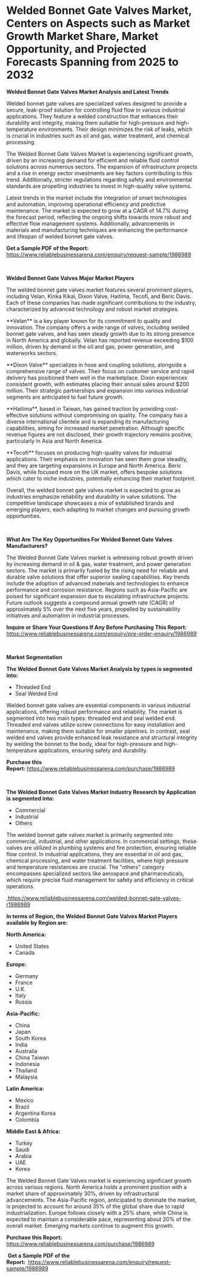 <p><h1>Welded Bonnet Gate Valves Market, Centers on Aspects such as Market Growth Market Share, Market Opportunity, and Projected Forecasts Spanning from 2025 to 2032</h1></p><p><strong>Welded Bonnet Gate Valves Market Analysis and Latest Trends</strong></p>
<p><p>Welded bonnet gate valves are specialized valves designed to provide a secure, leak-proof solution for controlling fluid flow in various industrial applications. They feature a welded construction that enhances their durability and integrity, making them suitable for high-pressure and high-temperature environments. Their design minimizes the risk of leaks, which is crucial in industries such as oil and gas, water treatment, and chemical processing.</p><p>The Welded Bonnet Gate Valves Market is experiencing significant growth, driven by an increasing demand for efficient and reliable fluid control solutions across numerous sectors. The expansion of infrastructure projects and a rise in energy sector investments are key factors contributing to this trend. Additionally, stricter regulations regarding safety and environmental standards are propelling industries to invest in high-quality valve systems.</p><p>Latest trends in the market include the integration of smart technologies and automation, improving operational efficiency and predictive maintenance. The market is expected to grow at a CAGR of 14.7% during the forecast period, reflecting the ongoing shifts towards more robust and effective flow management systems. Additionally, advancements in materials and manufacturing techniques are enhancing the performance and lifespan of welded bonnet gate valves.</p></p>
<p><strong>Get a Sample PDF of the Report:&nbsp;</strong> <a href="https://www.reliablebusinessarena.com/enquiry/request-sample/1986989?utm_campaign=3577&utm_medium=2&utm_source=Github&utm_content=ia&utm_term=12042025&utm_id=welded-bonnet-gate-valves">https://www.reliablebusinessarena.com/enquiry/request-sample/1986989</a></p>
<p>&nbsp;</p>
<p><strong>Welded Bonnet Gate Valves Major Market Players</strong></p>
<p><p>The welded bonnet gate valves market features several prominent players, including Velan, Kinka Kikai, Dixon Valve, Haitima, Tecofi, and Beric Davis. Each of these companies has made significant contributions to the industry, characterized by advanced technology and robust market strategies.</p><p>**Velan** is a key player known for its commitment to quality and innovation. The company offers a wide range of valves, including welded bonnet gate valves, and has seen steady growth due to its strong presence in North America and globally. Velan has reported revenue exceeding $100 million, driven by demand in the oil and gas, power generation, and waterworks sectors.</p><p>**Dixon Valve** specializes in hose and coupling solutions, alongside a comprehensive range of valves. Their focus on customer service and rapid delivery has positioned them well in the marketplace. Dixon experiences consistent growth, with estimates placing their annual sales around $200 million. Their strategic partnerships and expansion into various industrial segments are anticipated to fuel future growth.</p><p>**Haitima**, based in Taiwan, has gained traction by providing cost-effective solutions without compromising on quality. The company has a diverse international clientele and is expanding its manufacturing capabilities, aiming for increased market penetration. Although specific revenue figures are not disclosed, their growth trajectory remains positive, particularly in Asia and North America.</p><p>**Tecofi** focuses on producing high-quality valves for industrial applications. Their emphasis on innovation has seen them grow steadily, and they are targeting expansions in Europe and North America. Beric Davis, while focused more on the UK market, offers bespoke solutions which cater to niche industries, potentially enhancing their market footprint.</p><p>Overall, the welded bonnet gate valves market is expected to grow as industries emphasize reliability and durability in valve solutions. The competitive landscape showcases a mix of established brands and emerging players, each adapting to market changes and pursuing growth opportunities.</p></p>
<p>&nbsp;</p>
<p><strong>What Are The Key Opportunities For Welded Bonnet Gate Valves Manufacturers?</strong></p>
<p><p>The Welded Bonnet Gate Valves market is witnessing robust growth driven by increasing demand in oil & gas, water treatment, and power generation sectors. The market is primarily fueled by the rising need for reliable and durable valve solutions that offer superior sealing capabilities. Key trends include the adoption of advanced materials and technologies to enhance performance and corrosion resistance. Regions such as Asia-Pacific are poised for significant expansion due to escalating infrastructure projects. Future outlook suggests a compound annual growth rate (CAGR) of approximately 5% over the next five years, propelled by sustainability initiatives and automation in industrial processes.</p></p>
<p><strong>Inquire or Share Your Questions If Any Before Purchasing This Report:</strong> <a href="https://www.reliablebusinessarena.com/enquiry/pre-order-enquiry/1986989?utm_campaign=3577&utm_medium=2&utm_source=Github&utm_content=ia&utm_term=12042025&utm_id=welded-bonnet-gate-valves">https://www.reliablebusinessarena.com/enquiry/pre-order-enquiry/1986989</a></p>
<p>&nbsp;</p>
<p><strong>Market Segmentation</strong></p>
<p><strong>The Welded Bonnet Gate Valves Market Analysis by types is segmented into:</strong></p>
<p><ul><li>Threaded End</li><li>Seal Welded End</li></ul></p>
<p><p>Welded bonnet gate valves are essential components in various industrial applications, offering robust performance and reliability. The market is segmented into two main types: threaded end and seal welded end. Threaded end valves utilize screw connections for easy installation and maintenance, making them suitable for smaller pipelines. In contrast, seal welded end valves provide enhanced leak resistance and structural integrity by welding the bonnet to the body, ideal for high-pressure and high-temperature applications, ensuring safety and durability.</p></p>
<p><strong>Purchase this Report:&nbsp;</strong><a href="https://www.reliablebusinessarena.com/purchase/1986989?utm_campaign=3577&utm_medium=2&utm_source=Github&utm_content=ia&utm_term=12042025&utm_id=welded-bonnet-gate-valves">https://www.reliablebusinessarena.com/purchase/1986989</a></p>
<p>&nbsp;</p>
<p><strong>The Welded Bonnet Gate Valves Market Industry Research by Application is segmented into:</strong></p>
<p><ul><li>Commercial</li><li>Industrial</li><li>Others</li></ul></p>
<p><p>The welded bonnet gate valves market is primarily segmented into commercial, industrial, and other applications. In commercial settings, these valves are utilized in plumbing systems and fire protection, ensuring reliable flow control. In industrial applications, they are essential in oil and gas, chemical processing, and water treatment facilities, where high pressure and temperature resistances are crucial. The "others" category encompasses specialized sectors like aerospace and pharmaceuticals, which require precise fluid management for safety and efficiency in critical operations.</p></p>
<p><a href="https://www.reliablebusinessarena.com/welded-bonnet-gate-valves-r1986989?utm_campaign=3577&utm_medium=2&utm_source=Github&utm_content=ia&utm_term=12042025&utm_id=welded-bonnet-gate-valves">&nbsp;https://www.reliablebusinessarena.com/welded-bonnet-gate-valves-r1986989</a></p>
<p><strong>In terms of Region, the Welded Bonnet Gate Valves Market Players available by Region are:</strong></p>
<p>
    <p> <strong> North America: </strong>
        <ul>
            <li>United States</li>
            <li>Canada</li>
        </ul>
        </p> 
    <p> <strong> Europe: </strong>
        <ul>
            <li>Germany</li>
            <li>France</li>
            <li>U.K.</li>
            <li>Italy</li>
            <li>Russia</li>
        </ul>
        </p> 
    <p> <strong> Asia-Pacific: </strong>
        <ul>
            <li>China</li>
            <li>Japan</li>
            <li>South Korea</li>
            <li>India</li>
            <li>Australia</li>
            <li>China Taiwan</li>
            <li>Indonesia</li>
            <li>Thailand</li>
            <li>Malaysia</li>
        </ul>
        </p> 
    <p> <strong> Latin America: </strong>
        <ul>
            <li>Mexico</li>
            <li>Brazil</li>
            <li>Argentina Korea</li>
            <li>Colombia</li>
        </ul>
        </p> 
    <p> <strong> Middle East & Africa: </strong>
        <ul>
            <li>Turkey</li>
            <li>Saudi</li>
            <li>Arabia</li>
            <li>UAE</li>
            <li>Korea</li>
        </ul>
    </p>
    </p>
<p><p>The Welded Bonnet Gate Valves market is experiencing significant growth across various regions. North America holds a prominent position with a market share of approximately 30%, driven by infrastructural advancements. The Asia-Pacific region, anticipated to dominate the market, is projected to account for around 35% of the global share due to rapid industrialization. Europe follows closely with a 25% share, while China is expected to maintain a considerable pace, representing about 20% of the overall market. Emerging markets continue to augment this growth.</p></p>
<p><strong>Purchase this Report: </strong><a href="https://www.reliablebusinessarena.com/purchase/1986989?utm_campaign=3577&utm_medium=2&utm_source=Github&utm_content=ia&utm_term=12042025&utm_id=welded-bonnet-gate-valves">https://www.reliablebusinessarena.com/purchase/1986989</a></p>
<p>&nbsp;<strong>Get a Sample PDF of the Report:&nbsp;&nbsp;</strong><a href="https://www.reliablebusinessarena.com/enquiry/request-sample/1986989?utm_campaign=3577&utm_medium=2&utm_source=Github&utm_content=ia&utm_term=12042025&utm_id=welded-bonnet-gate-valves">https://www.reliablebusinessarena.com/enquiry/request-sample/1986989</a></p>
<p><strong></strong></p>
<p><p></p><p></p><p></p></p>